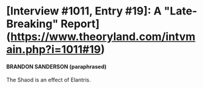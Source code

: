 # [Interview #1011, Entry #19]: A "Late-Breaking" Report](https://www.theoryland.com/intvmain.php?i=1011#19)

#### BRANDON SANDERSON (paraphrased)

The Shaod is an effect of Elantris.

